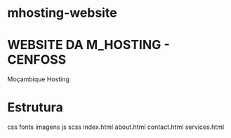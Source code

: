 # mhosting-website
# WEBSITE DA M_HOSTING - CENFOSS

Moçambique Hosting

# Estrutura
css
fonts
imagens
js
scss
index.html
about.html
contact.html
services.html
